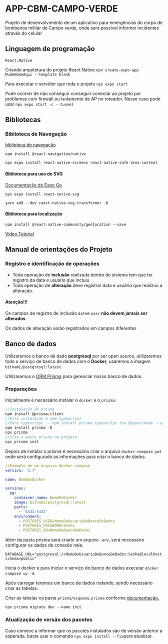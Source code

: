 # APP-CBM-CAMPO-VERDE

Projeto de desenvolvimento de um aplicativo para emergências do corpo de bombeiros militar de Campo verde, onde será possível informar incidentes através do celular

## Linguagem de programação

`React.Native`

Criando arquitetura do projeto React.Native
`npx create-expo-app MudeNomeAqui --template blank`

Para executar o servidor que roda o projeto `npx expo start`

Pode ocorrer de não conseguir conseguir conectar ao projeto por problemas com firewall ou isolamento de AP no roteador.
Nesse caso pode usar `npx expo start -c --tunnel`

## Bibliotecas

### Biblioteca de Navegação

[biblioteca de navegação](https://reactnavigation.org/)

`npm install @react-navigation/native`

`npx expo install react-native-screens react-native-safe-area-context`

#### Biblioteca para uso de SVG

[Documentação do Expo Go](https://docs.expo.dev/versions/latest/sdk/svg/)

`npx expo install react-native-svg`

`yarn add --dev react-native-svg-transformer -D`

#### Biblioteca para localização

`npm install @react-native-community/geolocation --save`

[Video Tutorial](https://www.youtube.com/watch?v=7DY1tHHudtM)

## Manual de orientações do Projeto

### Registro e identificação de operações

* Toda operação de **inclusão**  realizada dentro do sistema tem que ter registro da data e usuário que incluiu
* Toda operação de **alteração** deve registrar data e usuário que realizou a alteração.

#### Atenção!!!

Os campos de registro de inclusão `date`e `user` **não devem jamais ser alterados**.

Os dados de alteração serão registrados em campos diferentes

## Banco de dados

Utilizaremos o banco de dado **postgresql** por ser open source, utilizaremos todo o serviço de banco de dados com o **Docker**, usaremos a imagem `bitnami/postgresql:latest`.

Utilizaremos o [ORM Prisma](https://www.prisma.io/docs/getting-started/setup-prisma/start-from-scratch) para gerenciar nosso banco de dados.

### Preparações

Inicialmente é necessário instalar o `docker` e o `prisma`.

```javascript
//Instalação do prisma
npm install @prisma/client
//Esta instalação é sem typescript
//Para typescript -- npm install prisma typescript tsx @types/node --save-dev
npm install prisma -D
npx prisma
//Cria a pasta prisma no projeto
npx prisma init
```

Depois de instalar o prisma é necessário criar o arquivo `docker-compose.yml` onde será configurado as informações para criar o banco de dados.

```yml
//Exemplo de um arquivo docker-compose
version: '3.7'

name: NomeDoDocker

services:
  pg:
    container_name: NomeDoDocker
    image: bitnami/postgresql:latest
    ports:
      - '5432:5432'
    environment:
      - POSTGRES_USER=NomeDoUsuarioDoBancoDeDados
      - POSTGRES_PASSWORD=Senha
      - POSTGRES_DB=NomeDoBancoDeDados
```

Além da pasta prisma será criado um arquivo `.env`,  será necessário configurar os dados de conexão nele.

```env
DATABASE_URL="postgresql://NomeDoUsuarioDoBancoDeDados:Senha@localhost:5432/NomeDoBancoDeDados?schema=public"
```

Inicia o docker e para iniciar o serviço do banco de dados executar `docker compose up -d`.

Após carregar teremos um banco de dados rodando, sendo necessário criar as tabelas.

Criar as tabelas na pasta `prisma/esquema.prisma` conforme [documentação.](https://www.prisma.io/docs/getting-started/setup-prisma/start-from-scratch/relational-databases/using-prisma-migrate-typescript-prismaPostgres?utm_source=docs)

``` node
npx prisma migrate dev --name init
```

### Atualização de versão dos pacotes

Caso comece a informar que os pacotes instalados são de versão anterior a esperada, basta usar o comando `npx expo install --fix`para atualizar.
